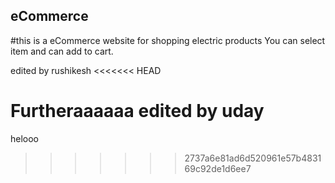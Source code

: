 ## eCommerce
#this is a eCommerce website for shopping electric products
You can select item and can add to cart.

edited by rushikesh 
<<<<<<< HEAD

Furtheraaaaaa edited by uday
=======
helooo
>>>>>>> 2737a6e81ad6d520961e57b483169c92de1d6ee7
